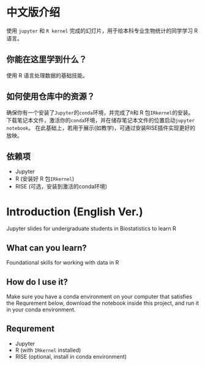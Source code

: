 # 中文版介绍

 使用 `jupyter` 和 `R kernel` 完成的幻灯片，用于给本科专业生物统计的同学学习 R 语言。

## 你能在这里学到什么？

 使用 R 语言处理数据的基础技能。

## 如何使用仓库中的资源？

 确保你有一个安装了`Jupyter`的`conda`环境，并完成了`R`和 R 包`IRkernel`的安装。
 下载笔记本文件，激活你的`conda`环境，并在储存笔记本文件的位置启动`jupyter notebook`。
 在此基础上，若用于展示(如教学)，可通过安装RISE插件实现更好的放映。

## 依赖项

- Jupyter
- R (安装好 R 包`IRkernel`)
- RISE (可选，安装到激活的conda环境)


# Introduction (English Ver.)

 Jupyter slides for undergraduate students in Biostatistics to learn R

## What can you learn?

 Foundational skills for working with data in R

## How do I use it?

Make sure you have a conda environment on your computer that satisfies the Requrement below, 
download the notebook inside this project, and run it in your conda environment.

## Requrement

- Jupyter
- R (with `IRkernel` installed)
- RISE (optional, install in conda environment)